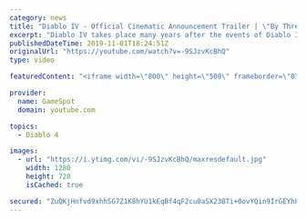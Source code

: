 ```yaml
---
category: news
title: "Diablo IV - Official Cinematic Announcement Trailer | \"By Three They Come\" | BlizzCon 2019"
excerpt: "Diablo IV takes place many years after the events of Diablo III, after millions have been slaughtered by the actions of the High Heavens and Burning Hells alike."
publishedDateTime: 2019-11-01T18:24:51Z
originalUrl: "https://youtube.com/watch?v=-9SJzvKcBhQ"
type: video

featuredContent: "<iframe width=\"800\" height=\"500\" frameborder=\"0\" src=\"https://www.youtube.com/embed/-9SJzvKcBhQ\" allow=\"accelerometer; autoplay; encrypted-media; gyroscope; picture-in-picture\" allowfullscreen></iframe>"

provider:
  name: GameSpot
  domain: youtube.com

topics:
  - Diablo 4

images:
  - url: "https://i.ytimg.com/vi/-9SJzvKcBhQ/maxresdefault.jpg"
    width: 1280
    height: 720
    isCached: true

secured: "ZuQKjHnfvd9xhhSG7Z1K8hYU1kEqBf4qF2cu0aSX23BTi+0ovYQin9IrGEYhP+YWZlbz51M550WeKdYXBbp/SwrqUORd/P0RTPPeK7ScCsbM3WAJ2TUoz2hfpekkw9kriNzrF8MBC+qjdW3nquw5fMWTGr8bhw3apUukRa/iVEAiqmm06Qc8VueX4v2z1JCAW2ve0IYp+zFnraZZIEW8CgeBUQN8OD+p/2TCMNSKgTDKbc20yzomBGzExU1+K9OPDUu4X3/UAYz8eAsWNcfSDmA9prwlvsXKwYvcPrLehokdh3/vc4oPS77zLhuC0U5MIrwgaFGDW6DlGpvDRHfxCxueHjTvTXpTVXnPDd9/OCBPRuZ1LE03Fof95Tmughmu+KmiBXNTPE2tOk8Sl5cV6Dyq+w7XLJJLtU37AwIKmco1vLExqRNml+w2Y1vEV07O;gjkZ3rp7tClrzumS50XKSQ=="
---
```


